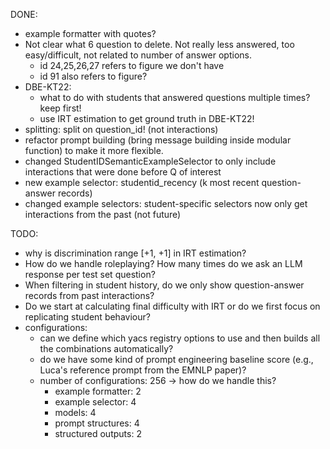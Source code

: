 DONE:
- example formatter with quotes?
- Not clear what 6 question to delete. Not really less answered, too easy/difficult, not related to number of answer options.
    - id 24,25,26,27 refers to figure we don't have
    - id 91 also refers to figure?
- DBE-KT22:
    - what to do with students that answered questions multiple times? keep first!
    - use IRT estimation to get ground truth in DBE-KT22!
- splitting: split on question_id! (not interactions)
- refactor prompt building (bring message building inside modular function) to make it more flexible.
- changed StudentIDSemanticExampleSelector to only include interactions that were done before Q of interest
- new example selector: studentid_recency (k most recent question-answer records)
- changed example selectors: student-specific selectors now only get interactions from the past (not future)


TODO:
- why is discrimination range [+1, +1] in IRT estimation?
- How do we handle roleplaying? How many times do we ask an LLM response per test set question?
- When filtering in student history, do we only show question-answer records from past interactions?
- Do we start at calculating final difficulty with IRT or do we first focus on replicating student behaviour?
- configurations:
    - can we define which yacs registry options to use and then builds all the combinations automatically?
    - do we have some kind of prompt engineering baseline score (e.g., Luca's reference prompt from the EMNLP paper)?
    - number of configurations: 256 -> how do we handle this?
        - example formatter: 2
        - example selector: 4
        - models: 4
        - prompt structures: 4
        - structured outputs: 2

